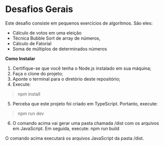 # Desafios Gerais

Este desafio consiste em pequenos exercícios de algoritmos. São eles:

* Cálculo de votos em uma eleição
* Técnica Bubble Sort de array de números,
* Cálculo de Fatorial
* Soma de múltiplos de determinados números

**Como Instalar**

1. Certifique-se que você tenha o Node.js instalado em sua máquina;
2. Faça o clone do projeto;
3. Aponte o terminal para o diretório deste repositório;
4. Execute:

> npm install

5. Perceba que este projeto foi criado em TypeScript. Portanto, execute:

> npm run dev

6. O comando acima vai gerar uma pasta chamada /dist com os arquivos em JavaScript. Em seguida, execute:
npm run build

O comando acima executará os arquivos JavaScript da pasta /dist.